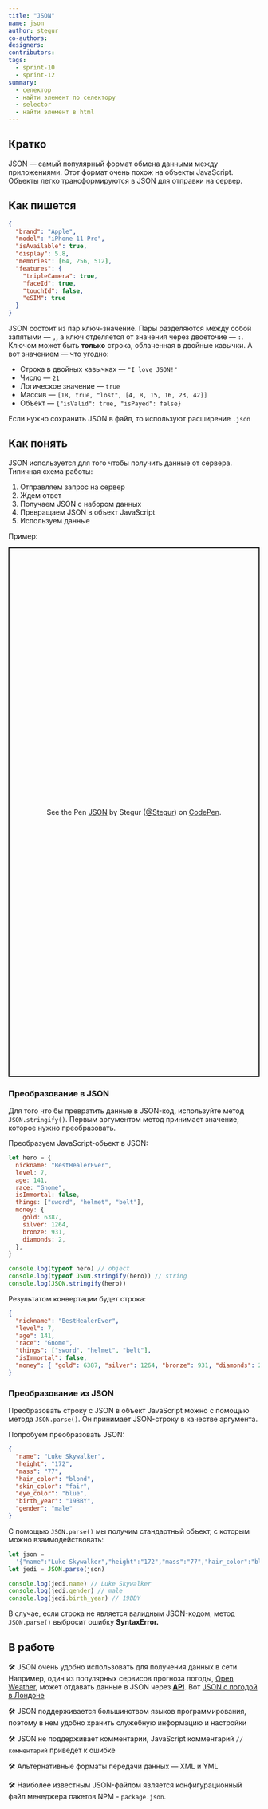 ```yaml
---
title: "JSON"
name: json
author: stegur
co-authors:
designers:
contributors:
tags:
  - sprint-10
  - sprint-12
summary:
  - селектор
  - найти элемент по селектору
  - selector
  - найти элемент в html
---
```


## Кратко

JSON — самый популярный формат обмена данными между приложениями. Этот формат очень похож на объекты JavaScript. Объекты легко трансформируются в JSON для отправки на сервер.

## Как пишется

```json
{
  "brand": "Apple",
  "model": "iPhone 11 Pro",
  "isAvailable": true,
  "display": 5.8,
  "memories": [64, 256, 512],
  "features": {
    "tripleCamera": true,
    "faceId": true,
    "touchId": false,
    "eSIM": true
  }
}
```

JSON состоит из пар ключ-значение. Пары разделяются между собой запятыми — `,`, а ключ отделяется от значения через двоеточие — `:`. Ключом может быть **только** строка, облаченная в двойные кавычки. А вот значением — что угодно:

- Строка в двойных кавычках — `"I love JSON!"`
- Число — `21`
- Логическое значение — `true`
- Массив — `[18, true, "lost", [4, 8, 15, 16, 23, 42]]`
- Объект — `{"isValid": true, "isPayed": false}`

Если нужно сохранить JSON в файл, то используют расширение `.json`

## Как понять

JSON используется для того чтобы получить данные от сервера. Типичная схема работы:

1. Отправляем запрос на сервер
2. Ждем ответ
3. Получаем JSON с набором данных
4. Превращаем JSON в объект JavaScript
5. Используем данные

Пример:

<p class="codepen" data-height="1062" data-theme-id="light" data-default-tab="result" data-user="Stegur" data-slug-hash="XWddLpK" style="height: 1062px; box-sizing: border-box; display: flex; align-items: center; justify-content: center; border: 2px solid; margin: 1em 0; padding: 1em;" data-pen-title="JSON">
  <span>See the Pen <a href="https://codepen.io/Stegur/pen/XWddLpK">
  JSON</a> by Stegur (<a href="https://codepen.io/Stegur">@Stegur</a>)
  on <a href="https://codepen.io">CodePen</a>.</span>
</p>
<script async src="https://static.codepen.io/assets/embed/ei.js"></script>

### Преобразование в JSON

Для того что бы превратить данные в JSON-код, используйте метод `JSON.stringify()`. Первым аргументом метод принимает значение, которое нужно преобразовать.

Преобразуем JavaScript-объект в JSON:

```js
let hero = {
  nickname: "BestHealerEver",
  level: 7,
  age: 141,
  race: "Gnome",
  isImmortal: false,
  things: ["sword", "helmet", "belt"],
  money: {
    gold: 6387,
    silver: 1264,
    bronze: 931,
    diamonds: 2,
  },
}

console.log(typeof hero) // object
console.log(typeof JSON.stringify(hero)) // string
console.log(JSON.stringify(hero))
```

Результатом конвертации будет строка:

```json
{
  "nickname": "BestHealerEver",
  "level": 7,
  "age": 141,
  "race": "Gnome",
  "things": ["sword", "helmet", "belt"],
  "isImmortal": false,
  "money": { "gold": 6387, "silver": 1264, "bronze": 931, "diamonds": 2 }
}
```

### Преобразование из JSON

Преобразовать строку с JSON в объект JavaScript можно с помощью метода `JSON.parse()`. Он принимает JSON-строку в качестве аргумента.

Попробуем преобразовать JSON:

```json
{
  "name": "Luke Skywalker",
  "height": "172",
  "mass": "77",
  "hair_color": "blond",
  "skin_color": "fair",
  "eye_color": "blue",
  "birth_year": "19BBY",
  "gender": "male"
}
```

С помощью `JSON.parse()` мы получим стандартный объект, с которым можно взаимодействовать:

```js
let json =
  '{"name":"Luke Skywalker","height":"172","mass":"77","hair_color":"blond","skin_color":"fair","eye_color":"blue","birth_year":"19BBY","gender":"male"}'
let jedi = JSON.parse(json)

console.log(jedi.name) // Luke Skywalker
console.log(jedi.gender) // male
console.log(jedi.birth_year) // 19BBY
```

В случае, если строка не является валидным JSON-кодом, метод `JSON.parse()` выбросит ошибку **SyntaxError.**

## В работе

🛠 JSON очень удобно использовать для получения данных в сети. Например, один из популярных сервисов прогноза погоды, [Open Weather](http://openweathermap.org), может отдавать данные в JSON через [**API**](/js/long/api). Вот [JSON с погодой в Лондоне](https://samples.openweathermap.org/data/2.5/weather?q=London,uk&appid=439d4b804bc8187953eb36d2a8c26a02#)

🛠 JSON поддерживается большинством языков программирования, поэтому в нем удобно хранить служебную информацию и настройки

🛠 JSON не поддерживает комментарии, JavaScript комментарий `// комментарий` приведет к ошибке

🛠 Альтернативные форматы передачи данных — XML и YML

🛠 Наиболее известным JSON-файлом является конфигурационный файл менеджера пакетов NPM - `package.json`.
